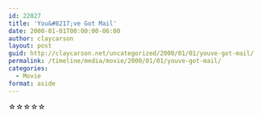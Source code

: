 ```yaml
---
id: 22027
title: 'You&#8217;ve Got Mail'
date: 2000-01-01T00:00:00-06:00
author: claycarson
layout: post
guid: http://claycarson.net/uncategorized/2000/01/01/youve-got-mail/
permalink: /timeline/media/movie/2000/01/01/youve-got-mail/
categories:
  - Movie
format: aside
---
```

<div class="media-details"></div>

<div class="media-creator"></div>

<div class="media-rating">☆☆☆☆☆</div>